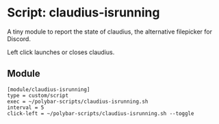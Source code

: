 # Script: claudius-isrunning

A tiny module to report the state of claudius, the alternative filepicker for Discord.

Left click launches or closes claudius.


## Module

```
[module/claudius-isrunning]
type = custom/script
exec = ~/polybar-scripts/claudius-isrunning.sh
interval = 5
click-left = ~/polybar-scripts/claudius-isrunning.sh --toggle
```
